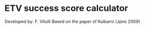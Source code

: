 # ETV success score calculator
Developed by: F. Vitulli
Based on the paper of Kulkarni (Jpns 2009) 

